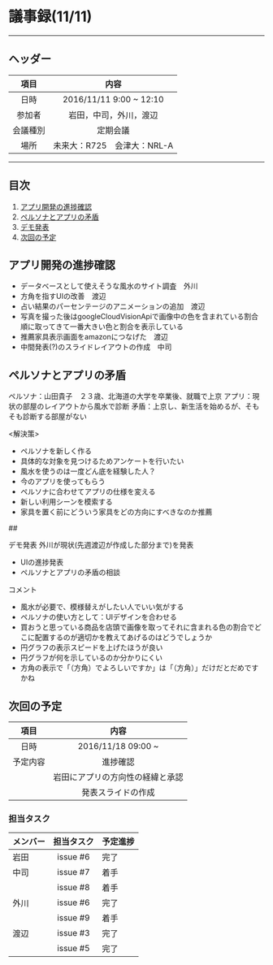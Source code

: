 # 議事録(11/11)
---
## ヘッダー
|項目|内容|
|:--:|:--:|
| 日時 | 2016/11/11  9:00 ~ 12:10|
| 参加者 | 岩田，中司，外川，渡辺 |
| 会議種別 | 定期会議 |
| 場所 | 未来大：R725　会津大：NRL-A |

---
## 目次
1. [アプリ開発の進捗確認](#anchar1)
2. [ペルソナとアプリの矛盾](#anchar2)
3. [デモ発表](#anchar3)
4. [次回の予定](#anchar4)


## <div id="anchar1"/>アプリ開発の進捗確認
- データベースとして使えそうな風水のサイト調査　外川
- 方角を指すUIの改善　渡辺
- 占い結果のパーセンテージのアニメーションの追加　渡辺
 - 写真を撮った後はgoogleCloudVisionApiで画像中の色を含まれている割合順に取ってきて一番大きい色と割合を表示している
- 推薦家具表示画面をamazonにつなげた　渡辺
- 中間発表(?)のスライドレイアウトの作成　中司

## <div id="anchar2"/>ペルソナとアプリの矛盾
ペルソナ：山田貴子　２３歳、北海道の大学を卒業後、就職で上京
アプリ：現状の部屋のレイアウトから風水で診断
矛盾：上京し、新生活を始めるが、そもそも診断する部屋がない

<解決策>
- ペルソナを新しく作る
 - 具体的な対象を見つけるためアンケートを行いたい
 - 風水を使うのは一度どん底を経験した人？
 - 今のアプリを使ってもらう
- ペルソナに合わせてアプリの仕様を変える
 - 新しい利用シーンを模索する
  - 家具を置く前にどういう家具をどの方向にすべきなのか推薦
 
##<div id="anchar3"/>デモ発表
外川が現状(先週渡辺が作成した部分まで)を発表
 - UIの進捗発表
 - ペルソナとアプリの矛盾の相談
 
コメント
 - 風水が必要で、模様替えがしたい人でいい気がする
 - ペルソナの使い方として：UIデザインを合わせる
 - 買おうと思っている商品を店頭で画像を取ってそれに含まれる色の割合でどこに配置するのが適切かを教えてあげるのはどうでしょうか
 - 円グラフの表示スピードを上げたほうが良い
 - 円グラフが何を示しているのか分かりにくい
 - 方角の表示で「（方角）でよろしいですか」は「（方角）」だけだとだめですかね

## <div id="anchar4"/>次回の予定
|項目|内容|
|:--:|:--:|
| 日時 | 2016/11/18 09:00 ~ |
| 予定内容 | 進捗確認 |
|| 岩田にアプリの方向性の経緯と承認 |
|| 発表スライドの作成 |

### 担当タスク
| メンバー | 担当タスク | 予定進捗 |
| :-- | :--: | :-- |
| 岩田 | issue #6| 完了 |
| 中司 | issue #7 | 着手 |
||issue #8| 着手 |
| 外川 | issue #6 | 完了 |
||issue #9| 着手 |
| 渡辺 | issue #3 | 完了 |
||issue #5| 完了 |
